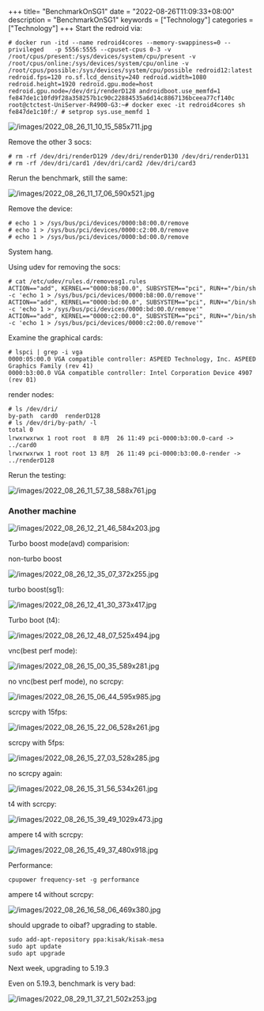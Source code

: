 +++
title= "BenchmarkOnSG1"
date = "2022-08-26T11:09:33+08:00"
description = "BenchmarkOnSG1"
keywords = ["Technology"]
categories = ["Technology"]
+++
Start the redroid via:    

```
# docker run -itd --name redroid4cores --memory-swappiness=0 --privileged   -p 5556:5555 --cpuset-cpus 0-3 -v /root/cpus/present:/sys/devices/system/cpu/present -v /root/cpus/online:/sys/devices/system/cpu/online -v /root/cpus/possible:/sys/devices/system/cpu/possible redroid12:latest redroid.fps=120 ro.sf.lcd_density=240 redroid.width=1080 redroid.height=1920 redroid.gpu.mode=host redroid.gpu.node=/dev/dri/renderD128 androidboot.use_memfd=1
fe847de1c10fd9f28a358257b1c90c22884535a6d14c8867136bceea77cf140c
root@ctctest-UniServer-R4900-G3:~# docker exec -it redroid4cores sh
fe847de1c10f:/ # setprop sys.use_memfd 1 
```

![/images/2022_08_26_11_10_15_585x711.jpg](/images/2022_08_26_11_10_15_585x711.jpg)

Remove the other 3 socs:    

```
# rm -rf /dev/dri/renderD129 /dev/dri/renderD130 /dev/dri/renderD131 
# rm -rf /dev/dri/card1 /dev/dri/card2 /dev/dri/card3
```
Rerun the benchmark, still the same:    

![/images/2022_08_26_11_17_06_590x521.jpg](/images/2022_08_26_11_17_06_590x521.jpg)

Remove the device:    

```
# echo 1 > /sys/bus/pci/devices/0000:b8:00.0/remove
# echo 1 > /sys/bus/pci/devices/0000:c2:00.0/remove
# echo 1 > /sys/bus/pci/devices/0000:bd:00.0/remove
```
System hang.  

Using udev for removing the socs:    

```
# cat /etc/udev/rules.d/removesg1.rules 
ACTION=="add", KERNEL=="0000:b8:00.0", SUBSYSTEM=="pci", RUN+="/bin/sh -c 'echo 1 > /sys/bus/pci/devices/0000:b8:00.0/remove'"
ACTION=="add", KERNEL=="0000:bd:00.0", SUBSYSTEM=="pci", RUN+="/bin/sh -c 'echo 1 > /sys/bus/pci/devices/0000:bd:00.0/remove'"
ACTION=="add", KERNEL=="0000:c2:00.0", SUBSYSTEM=="pci", RUN+="/bin/sh -c 'echo 1 > /sys/bus/pci/devices/0000:c2:00.0/remove'"
```
Examine the graphical cards:    

```
# lspci | grep -i vga
0000:05:00.0 VGA compatible controller: ASPEED Technology, Inc. ASPEED Graphics Family (rev 41)
0000:b3:00.0 VGA compatible controller: Intel Corporation Device 4907 (rev 01)
```
render nodes:    

```
# ls /dev/dri/
by-path  card0  renderD128
# ls /dev/dri/by-path/ -l
total 0
lrwxrwxrwx 1 root root  8 8月  26 11:49 pci-0000:b3:00.0-card -> ../card0
lrwxrwxrwx 1 root root 13 8月  26 11:49 pci-0000:b3:00.0-render -> ../renderD128
```

Rerun the testing:     

![/images/2022_08_26_11_57_38_588x761.jpg](/images/2022_08_26_11_57_38_588x761.jpg)

### Another machine

![/images/2022_08_26_12_21_46_584x203.jpg](/images/2022_08_26_12_21_46_584x203.jpg)



Turbo boost mode(avd) comparision:    

non-turbo boost    

![/images/2022_08_26_12_35_07_372x255.jpg](/images/2022_08_26_12_35_07_372x255.jpg)


turbo boost(sg1):    

![/images/2022_08_26_12_41_30_373x417.jpg](/images/2022_08_26_12_41_30_373x417.jpg)

Turbo boot (t4):    

![/images/2022_08_26_12_48_07_525x494.jpg](/images/2022_08_26_12_48_07_525x494.jpg)

 vnc(best perf mode):     

![/images/2022_08_26_15_00_35_589x281.jpg](/images/2022_08_26_15_00_35_589x281.jpg)

no vnc(best perf mode), no scrcpy:     

![/images/2022_08_26_15_06_44_595x985.jpg](/images/2022_08_26_15_06_44_595x985.jpg)

scrcpy with 15fps:   

![/images/2022_08_26_15_22_06_528x261.jpg](/images/2022_08_26_15_22_06_528x261.jpg)

scrcpy with 5fps:   

![/images/2022_08_26_15_27_03_528x285.jpg](/images/2022_08_26_15_27_03_528x285.jpg)

no scrcpy again:   

![/images/2022_08_26_15_31_56_534x261.jpg](/images/2022_08_26_15_31_56_534x261.jpg)


t4 with scrcpy:    

![/images/2022_08_26_15_39_49_1029x473.jpg](/images/2022_08_26_15_39_49_1029x473.jpg)


ampere t4 with scrcpy:    

![/images/2022_08_26_15_49_37_480x918.jpg](/images/2022_08_26_15_49_37_480x918.jpg)

Performance:   

```
cpupower frequency-set -g performance

```
ampere t4 without scrcpy:   

![/images/2022_08_26_16_58_06_469x380.jpg](/images/2022_08_26_16_58_06_469x380.jpg)

should upgrade to oibaf?    upgrading to stable.   

```
sudo add-apt-repository ppa:kisak/kisak-mesa
sudo apt update
sudo apt upgrade
``` 
Next week, upgrading to 5.19.3

Even on 5.19.3, benchmark is very bad:    

![/images/2022_08_29_11_37_21_502x253.jpg](/images/2022_08_29_11_37_21_502x253.jpg)

